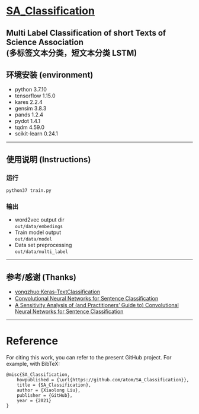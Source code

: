# [SA_Classification](https://github.com/atom-zh/SA_Classification)
Multi Label Classification of short Texts of Science Association  
(多标签文本分类，短文本分类 LSTM)
---
## 环境安装 (environment)
- python 3.7.10
- tensorflow 1.15.0
- kares 2.2.4
- gensim 3.8.3
- pands 1.2.4
- pydot 1.4.1
- tqdm 4.59.0
- scikit-learn 0.24.1
---
## 使用说明 (Instructions)
### 运行
`python37 train.py`
### 输出
- word2vec output dir  
`out/data/embedings`
- Train model output  
`out/data/model`
- Data set preprocessing  
`out/data/multi_label`
---
## 参考/感谢 (Thanks)
* [yongzhuo:Keras-TextClassification](https://github.com/yongzhuo/Keras-TextClassification)
* [Convolutional Neural Networks for Sentence Classiﬁcation](https://arxiv.org/abs/1408.5882)
* [A Sensitivity Analysis of (and Practitioners’ Guide to) Convolutional Neural Networks for Sentence Classification](https://arxiv.org/abs/1510.03820)
---
# Reference
For citing this work, you can refer to the present GitHub project. For example, with BibTeX:
```
@misc{SA_Classification,
    howpublished = {\url{https://github.com/atom/SA_Classification}},
    title = {SA_Classification},
    author = {Xiaolong Liu},
    publisher = {GitHub},
    year = {2021}
}
```

